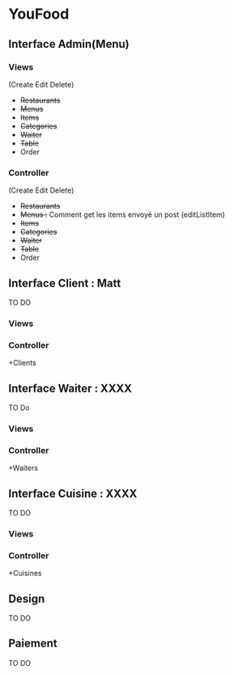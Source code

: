 YouFood
=======

## Interface Admin(Menu) ##
### Views ###
(Create Edit Delete)
+ <del>Restaurants</del>
+ <del>Menus</del>
+ <del>Items</del>
+ <del>Categories</del>
+ <del>Waiter</del>
+ <del>Table</del>
+ Order

### Controller ###
(Create Edit Delete)
+ <del>Restaurants</del>
+ <del>Menus :</del> Comment get les items envoyé un post (editListItem)
+ <del>Items</del>
+ <del>Categories</del>
+ <del>Waiter</del>
+ <del>Table</del>
+ Order

## Interface Client : Matt ##
TO DO
### Views ###
### Controller ###
+Clients

## Interface Waiter : XXXX ##
TO Do
### Views ###
### Controller ###
+Waiters

## Interface Cuisine : XXXX ##
TO DO
### Views ###
### Controller ###
+Cuisines

## Design ##
TO DO

## Paiement ##
TO DO



